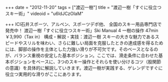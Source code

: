+++
date = "2012-11-20"
tags = ["渡辺一樹"]
title = "渡辺一樹「すぐに役立つスキー術」"
videoid = "u6ldJCzOIaM"

+++
ICI石井スポーツ、アルペン、スポーツデポ他、 全国のスキー用品専門店で発売中！ 渡辺一樹「すぐに役立つスキー術」Ski Manual 4 一樹の操作 47min ￥3,990（Tax in） 構成・解説・実技：渡辺一樹 スキーの大きな魅力であるスピードやスリルを味わい、さらに難しい局面を克服したときの達成感を得るためには、脚部の操作を主体とした力強い滑りが不可欠です。そのベース­となるのが、バランス重視の安定した基本ポジション。ここでは、滑走条件に合わせた基本ポジションをベースに、3つのスキー操作とそれらを使い分けるコツ（股関節の意識）­を具体的に解説していきます。渡辺一樹が実践する、ゲレンデですぐに役立つ実用的な滑りがここにあります。
